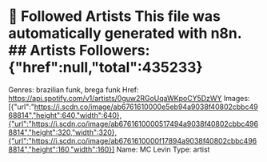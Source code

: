 # 🎵 Followed Artists  This file was automatically generated with n8n.  ## Artists  Followers: {"href":null,"total":435233}
Genres: brazilian funk, brega funk
Href: https://api.spotify.com/v1/artists/0guw2RGoUqaWKpoCY5DzWY
Images: [{"url":"https://i.scdn.co/image/ab6761610000e5eb94a9038f40802cbbc4968814","height":640,"width":640},{"url":"https://i.scdn.co/image/ab6761610000517494a9038f40802cbbc4968814","height":320,"width":320},{"url":"https://i.scdn.co/image/ab6761610000f17894a9038f40802cbbc4968814","height":160,"width":160}]
Name: MC Levin
Type: artist